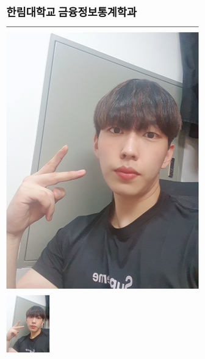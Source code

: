 # 한림대학교 금융정보통계학과
---
![이력서사진](2020-05-19-20-23-10-286.jpg)

<img src=2020-05-19-20-23-10-286.jpg height=150 widht=150>
